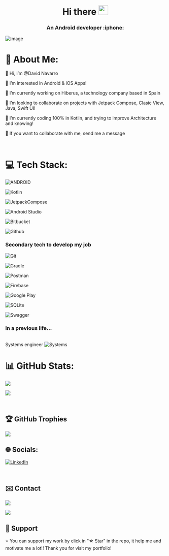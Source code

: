 <h1 align="center"> Hi there <img src="https://raw.githubusercontent.com/Deiivid/Deiivid/master/icons/hi.gif" width="30px"></h1>

<h3 align="center">An Android developer  :iphone: </h3>


![image](https://raw.githubusercontent.com/Deiivid/Deiivid/master/icons/banner.jpg)



# 💫 About Me:

👋 Hi, I’m @David Navarro<br> 

👀 I’m interested in Android & iOS Apps!<br>

🔭 I’m currently working on Hiberus, a technology company based in Spain<br>

👯 I’m looking to collaborate on projects with Jetpack Compose, Clasic View, Java, Swift UI!<br>

🌱 I’m currently coding 100% in Kotlin, and trying to improve Architecture and knowing!<br> 

💬 If you want to collaborate with me, send me a message<br>

<br>


# 💻 Tech Stack:

![ANDROID](https://img.shields.io/badge/android-%2320232a.svg?style=for-the-badge&logo=android&logoColor=%a4c639)

![Kotlin](https://img.shields.io/badge/kotlin-%237F52FF.svg?style=for-the-badge&logo=kotlin&logoColor=white)

![JetpackCompose](https://img.shields.io/badge/JetpackCompose-4285F4?style=for-the-badge&logo=jetpackcompose&logoColor=white&labelColor=4285F4)

![Android Studio](https://img.shields.io/static/v1?style=for-the-badge&message=Android+Studio&color=0e2e1d&logo=Android+Studio&logoColor=3DDC84&label=)

![Bitbucket](https://img.shields.io/badge/bitbucket-%230047B3.svg?style=for-the-badge&logo=bitbucket&logoColor=white)

![Github](https://img.shields.io/badge/github-%2320232a.svg?style=for-the-badge&logo=github&logoColor=white)


### Secondary tech to develop my job
![Git](https://img.shields.io/static/v1?style=for-the-badge&message=Git&color=F05032&logo=Git&logoColor=FFFFFF&label=)

![Gradle](https://img.shields.io/static/v1?style=for-the-badge&message=Gradle&color=02303A&logo=Gradle&logoColor=FFFFFF&label=)

![Postman](https://img.shields.io/badge/Postman-FF6C37?style=for-the-badge&logo=postman&logoColor=white)

![Firebase](https://img.shields.io/static/v1?style=for-the-badge&message=Firebase&color=302000&logo=Firebase&logoColor=e09200&label=)

![Google Play](https://img.shields.io/static/v1?style=for-the-badge&message=Play+Console&color=1c1c1c&logo=Google+Play&logoColor=808080&label=)

![SQLite](https://img.shields.io/badge/sqlite-%2307405e.svg?style=for-the-badge&logo=sqlite&logoColor=white)

![Swagger](https://img.shields.io/badge/-Swagger-%23Clojure?style=for-the-badge&logo=swagger&logoColor=white)


### In a previous life...
<br>Systems engineer ![Systems](https://img.shields.io/static/v1?style=for-the-badge&message=systems&color=F05032&logo=System&logoColor=FFFFFF&label=) </br>

# 📊 GitHub Stats:

![](https://github-readme-stats.vercel.app/api?username=Deiivid&theme=radical&hide_border=true&include_all_commits=true&count_private=true)

![](https://github-readme-streak-stats.herokuapp.com/?user=Deiivid&theme=radical&hide_border=true)<br/>

<br>


## 🏆 GitHub Trophies

![](https://github-profile-trophy.vercel.app/?username=Deiivid&theme=radical&no-frame=true&no-bg=true&margin-w=4)


## 🌐 Socials:

[![LinkedIn](https://img.shields.io/badge/linkedin-%230077B5.svg?style=for-the-badge&logo=linkedin&logoColor=white)](https://linkedin.com/in/david-navarro-moreno)

<br>


## ✉️ Contact

<a href="mailto:davidnavarrom3@gmail.com"><img src="https://img.shields.io/badge/Gmail-D14836?style=for-the-badge&logo=gmail&logoColor=white"></a>

<a href="https://t.me/deiivid"><img src="https://img.shields.io/static/v1?style=for-the-badge&message=Telegram&color=26A5E4&logo=Telegram&logoColor=FFFFFF&label="/></a>


## 🚀 Support

⭐️ You can support my work by click in "☆ Star" in the repo, it help me and motivate me a lot!! Thank you for visit my portfolio!
